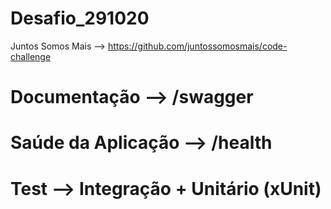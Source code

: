 # Desafio_291020
Juntos Somos Mais --> https://github.com/juntossomosmais/code-challenge

# Documentação --> /swagger

# Saúde da Aplicação --> /health

# Test --> Integração + Unitário (xUnit)
